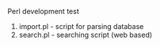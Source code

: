 Perl development test

1. import.pl - script for parsing database
2. search.pl - searching script (web based)
